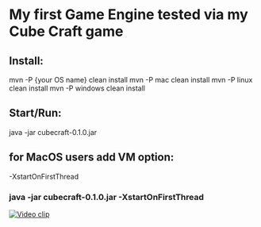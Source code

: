 # My first Game Engine tested via my Cube Craft game

## Install:

mvn -P {your OS name} clean install 
mvn -P mac clean install 
mvn -P linux clean install
mvn -P windows clean install

## Start/Run: 

java -jar cubecraft-0.1.0.jar 

## for MacOS users add VM option: 
-XstartOnFirstThread 

### java -jar cubecraft-0.1.0.jar -XstartOnFirstThread


[![Video clip](https://i9.ytimg.com/vi/dGyNnKucaFE/mq1.jpg?sqp=CPjt3IcG&rs=AOn4CLBoUf7k7B-onTH3FS-NWhEyql4fLw)](https://youtu.be/dGyNnKucaFE "Everything Is AWESOME")
